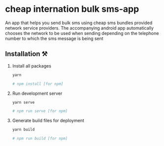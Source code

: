 # cheap internation bulk sms-app
An app that helps you send bulk sms using cheap sms bundles provided network service providers. The accompanying android app automatically chooses the network to be used when sending depending on the telephone number to which the sms message is being sent

## Installation ⚒️

1. Install all packages

   ```bash
   yarn

   # npm install [for npm]
   ```

2. Run development server

   ```bash
   yarn serve

   # npm run serve [for npm]
   ```

3. Generate build files for deployment

   ```bash
   yarn build

   # npm run build [for npm]
   ```
